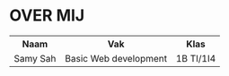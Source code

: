 <!DOCTYPE html>
<html lang="en">
<head>
	<meta charset="utf-8">
</head>
<body>
  <table>
	<h1>OVER MIJ</h1>
    <tr>
      <th>Naam</th>
      <th>Vak</th>
      <th>Klas</th>
    </tr>
    <tr>
      <td>Samy Sah</td>
      <td>Basic Web development</td>
      <td>1B TI/1I4</td>
  </table>
</body>
</html>
